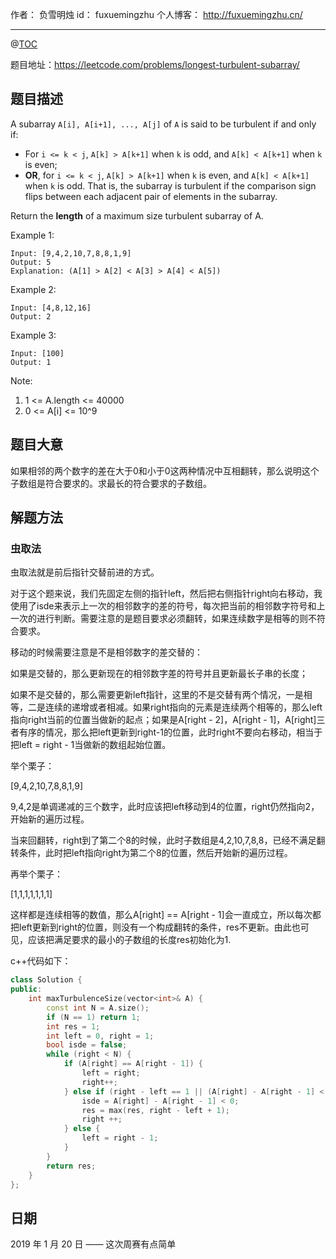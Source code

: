 作者： 负雪明烛
id：	fuxuemingzhu
个人博客：	http://fuxuemingzhu.cn/

---
@[TOC](目录)


题目地址：https://leetcode.com/problems/longest-turbulent-subarray/


## 题目描述

A subarray ``A[i], A[i+1], ..., A[j]`` of ``A`` is said to be turbulent if and only if:

- For ``i <= k < j``, ``A[k] > A[k+1]`` when ``k`` is odd, and ``A[k] < A[k+1]`` when ``k`` is even;
- **OR**, for ``i <= k < j``, ``A[k] > A[k+1]`` when ``k`` is even, and ``A[k] < A[k+1]`` when ``k`` is odd.
That is, the subarray is turbulent if the comparison sign flips between each adjacent pair of elements in the subarray.

Return the **length** of a maximum size turbulent subarray of A.

Example 1:

    Input: [9,4,2,10,7,8,8,1,9]
    Output: 5
    Explanation: (A[1] > A[2] < A[3] > A[4] < A[5])

Example 2:

    Input: [4,8,12,16]
    Output: 2

Example 3:

    Input: [100]
    Output: 1
 
Note:

1. 1 <= A.length <= 40000
1. 0 <= A[i] <= 10^9

## 题目大意

如果相邻的两个数字的差在大于0和小于0这两种情况中互相翻转，那么说明这个子数组是符合要求的。求最长的符合要求的子数组。

## 解题方法

### 虫取法

虫取法就是前后指针交替前进的方式。

对于这个题来说，我们先固定左侧的指针left，然后把右侧指针right向右移动，我使用了isde来表示上一次的相邻数字的差的符号，每次把当前的相邻数字符号和上一次的进行判断。需要注意的是题目要求必须翻转，如果连续数字是相等的则不符合要求。

移动的时候需要注意是不是相邻数字的差交替的：

如果是交替的，那么更新现在的相邻数字差的符号并且更新最长子串的长度；

如果不是交替的，那么需要更新left指针，这里的不是交替有两个情况，一是相等，二是连续的递增或者相减。如果right指向的元素是连续两个相等的，那么left指向right当前的位置当做新的起点；如果是A[right - 2]，A[right - 1]，A[right]三者有序的情况，那么把left更新到right-1的位置，此时right不要向右移动，相当于把left = right - 1当做新的数组起始位置。

举个栗子：

[9,4,2,10,7,8,8,1,9]

9,4,2是单调递减的三个数字，此时应该把left移动到4的位置，right仍然指向2，开始新的遍历过程。

当来回翻转，right到了第二个8的时候，此时子数组是4,2,10,7,8,8，已经不满足翻转条件，此时把left指向right为第二个8的位置，然后开始新的遍历过程。


再举个栗子：

[1,1,1,1,1,1,1]

这样都是连续相等的数值，那么A[right] == A[right - 1]会一直成立，所以每次都把left更新到right的位置，则没有一个构成翻转的条件，res不更新。由此也可见，应该把满足要求的最小的子数组的长度res初始化为1.

c++代码如下：

```cpp
class Solution {
public:
    int maxTurbulenceSize(vector<int>& A) {
        const int N = A.size();
        if (N == 1) return 1;
        int res = 1;
        int left = 0, right = 1;
        bool isde = false;
        while (right < N) {
            if (A[right] == A[right - 1]) {
                left = right;
                right++;
            } else if (right - left == 1 || (A[right] - A[right - 1] < 0 != isde)) {
                isde = A[right] - A[right - 1] < 0;
                res = max(res, right - left + 1);
                right ++;
            } else {
                left = right - 1;
            }
        }
        return res;
    }
};
```


## 日期

2019 年 1 月 20 日 —— 这次周赛有点简单


  [1]: https://assets.leetcode.com/uploads/2018/12/29/bst_cameras_01.png
  [2]: https://assets.leetcode.com/uploads/2018/12/29/bst_cameras_02.png
